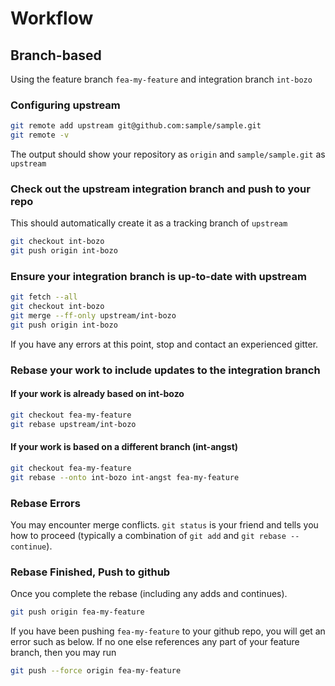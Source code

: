 # Workflow
## Branch-based
Using the feature branch `fea-my-feature` and integration branch `int-bozo`

### Configuring upstream

```sh
git remote add upstream git@github.com:sample/sample.git
git remote -v
```

The output should show your repository as `origin` and
`sample/sample.git` as `upstream`

### Check out the upstream integration branch and push to your repo
This should automatically create it as a tracking branch of `upstream`

```sh
git checkout int-bozo
git push origin int-bozo
```

### Ensure your integration branch is up-to-date with upstream

```sh
git fetch --all
git checkout int-bozo
git merge --ff-only upstream/int-bozo
git push origin int-bozo
```

If you have any errors at this point, stop and contact an experienced
gitter.

### Rebase your work to include updates to the integration branch
#### If your work is already based on int-bozo
```sh
git checkout fea-my-feature 
git rebase upstream/int-bozo
```

#### If your work is based on a different branch (int-angst)
```sh
git checkout fea-my-feature
git rebase --onto int-bozo int-angst fea-my-feature
```

### Rebase Errors
You may encounter merge conflicts. `git status` is your friend and
tells you how to proceed (typically a combination of `git add` and
`git rebase --continue`).


### Rebase Finished, Push to github
Once you complete the rebase (including any adds and continues).

```sh
git push origin fea-my-feature
```

If you have been pushing `fea-my-feature` to your github repo, you
will get an error such as below. If no one else references any part of
your feature branch, then you may run
```sh
git push --force origin fea-my-feature
```
